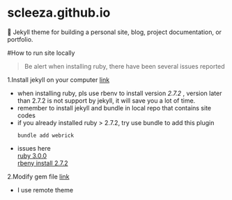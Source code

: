 # scleeza.github.io
:triangular_ruler: Jekyll theme for building a personal site, blog, project documentation, or portfolio.


#How to run site locally
> Be alert when installing ruby, there have been several issues reported

1.Install jekyll on your computer [link](https://jekyllrb.com/docs/installation/macos/)
 * when installing ruby, pls use rbenv to install version _2.7.2_ , 
 version later than 2.7.2 is not support by jekyll, it will save you a lot of time.
 * remember to install jekyll and bundle in local repo that contains site codes
 * if you already installed ruby > 2.7.2, try use bundle to add this plugin
    ```console
    bundle add webrick
    ```
 * issues here\
    [ruby 3.0.0](https://github.com/github/pages-gem/issues/752) \
    [rbeny install 2.7.2](https://github.com/rbenv/ruby-build/issues/1483) 
    
2.Modify gem file [link](https://docs.github.com/en/github/working-with-github-pages/testing-your-github-pages-site-locally-with-jekyll)
 * I use remote theme
